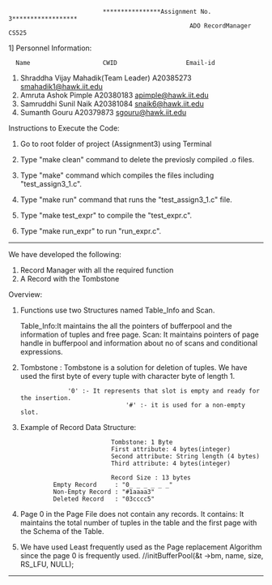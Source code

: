                                                            
			                  ****************Assignment No. 3******************	
                                                      ADO RecordManager CS525
1] Personnel Information:

      Name				  	  CWID				     Email-id
1) Shraddha Vijay Mahadik(Team Leader) 		A20385273 			smahadik1@hawk.iit.edu
2) Amruta Ashok Pimple				A20380183 			apimple@hawk.iit.edu	
3) Samruddhi Sunil Naik				A20381084 			snaik6@hawk.iit.edu
4) Sumanth Gouru	 			A20379873 			sgouru@hawk.iit.edu




Instructions to Execute the Code:

1) Go to root folder of project (Assignment3) using Terminal 

2) Type "make clean" command to delete the previosly compiled .o files.

3) Type "make" command which compiles the files including "test_assign3_1.c".

4) Type "make run" command that runs the "test_assign3_1.c" file.

5) Type "make test_expr" to compile the "test_expr.c".

6) Type "make run_expr" to run "run_expr.c". 

------------------------------------------------------------------------------------------------------------------------------------------------------------

We have developed the following:

1) Record Manager with all the required function
2) A Record with the Tombstone 

Overview:

1) Functions use two Structures named Table_Info and  Scan. 
	
	Table_Info:It maintains the all the pointers of bufferpool and the information of tuples and free page. 
	Scan: It maintains pointers of page handle in bufferpool and information about no of scans and conditional expressions.

2) Tombstone : Tombstone is a solution for deletion of tuples. We have used the first byte of every tuple with character byte of length 1.
				
				
					'0' :- It represents that slot is empty and ready for the insertion.
	                                '#' :- it is used for a non-empty slot.
					

3) Example of Record Data Structure: 

                                Tombstone: 1 Byte
                                First attribute: 4 bytes(integer)
                                Second attribute: String length (4 bytes)
                                Third attribute: 4 bytes(integer)                                  
  				
                                Record Size : 13 bytes
				Empty Record     : "0_ _ _ _ _ _"
				Non-Empty Record : "#1aaaa3"
				Deleted Record   : "03cccc5" 

4) Page 0 in the Page File does not contain any records. 
	It contains: It maintains the total number of tuples in the table and the first page with the Schema of the Table.
					
5) We have used Least frequently used as the Page replacement Algorithm since the page 0 is frequently used.
//initBufferPool(&t ->bm, name, size, RS_LFU, NULL);

----------------------------------------------------------------------------------------------------------------------------------------
